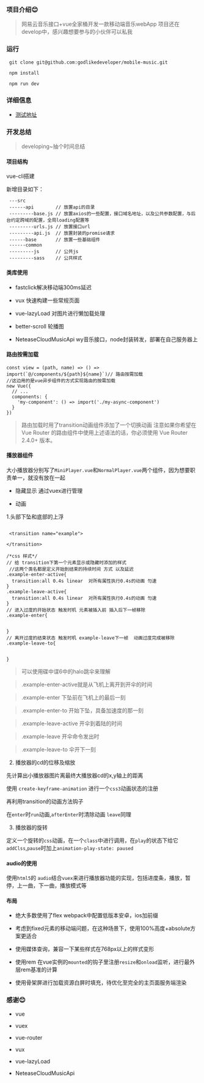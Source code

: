 ### 项目介绍:blush:

> 网易云音乐接口+vue全家桶开发一款移动端音乐webApp
> 项目还在develop中，感兴趣想要参与的小伙伴可以私我

### 运行

```
 git clone git@github.com:godlikedeveloper/mobile-music.git

 npm install

 npm run dev

```

### 详细信息

* <a href='http://u-to-world.com:8080/static/index.html#/'>测试地址</a>



### 开发总结

> developing~抽个时间总结


#### 项目结构
 
 vue-cli搭建

 新增目录如下：
 
```
 ---src 
 ------api        // 放置api的目录
 ---------base.js // 放置axios的一些配置，接口域名地址，以及公共参数配置，与后台约定跨域的配置，全局loading配置等
 ---------urls.js // 放置接口url 
 ---------api.js  // 放置封装的promise请求
 ------base       // 放置一些基础组件 
 ------common  
 ---------js      // 公共js 
 ---------sass    // 公共样式 
```

#### 类库使用

 * fastclick解决移动端300ms延迟

 * vux 快速构建一些常规页面

 * vue-lazyLoad 对图片进行懒加载处理

 * better-scroll 轮播图

 * NeteaseCloudMusicApi  wy音乐接口，node封装转发，部署在自己服务器上



 #### 路由按需加载

```
const view = (path, name) => () => import(`@/components/${path}${name}`)// 路由按需加载
//这边用的是vue异步组件的方式实现路由的按需加载
new Vue({
  // ...
  components: {
    'my-component': () => import('./my-async-component')
  }
})

```
> 路由加载时用了transition动画组件添加了一个切换动画
> 注意如果你希望在 Vue Router 的路由组件中使用上述语法的话，你必须使用 Vue Router 2.4.0+ 版本。

#### 播放器组件

大小播放器分别写了`MiniPlayer.vue`和`NormalPlayer.vue`两个组件，因为想要职责单一，就没有放在一起

* 隐藏显示 通过vuex进行管理

* 动画   



 1.头部下坠和底部的上浮

```

 <transition name="example">

</transition>

/*css 样式*/
// 给 transition下第一个元素显示或隐藏时添加的样式
 //这两个类名都是定义开始到结束的持续时间 方式 以及延迟
.example-enter-active{
  transition:all 0.4s linear  对所有属性执行0.4s的动画 匀速
}
.example-leave-active{
  transition:all 0.4s linear  对所有属性执行0.4s的动画 匀速
}
// 进入过度的开始状态 触发时机 元素被插入前 插入后下一帧移除
.example-enter{

 
}
// 离开过度的结束状态 触发时机 example-leave下一帧  动画过度完成被移除
.example-leave-to{


}
```
> 可以使用碟中谍6中的halo跳伞来理解

> .example-enter-active就是从飞机上离开到开伞的时间

> .example-enter 下坠前在飞机上的最后一刻

> .example-enter-to  开始下坠，具备加速度的那一刻 

> .example-leave-active 开伞到着陆的时间

> .example-leave 开伞命令发出时

> .example-leave-to 伞开下一刻

2. 播放器的cd的位移及缩放

 先计算出小播放器图片离最终大播放器cd的x,y轴上的距离

 使用 `create-keyframe-animation` 进行一个`css3`动画状态的注册

 再利用transition的动画方法钩子

 在`enter`时`run`动画,`afterEnter`时清除动画 `leave`同理

 3. 播放器的旋转

 定义一个旋转的`css`动画，在一个`class`中进行调用，在`play`的状态下给它`addClss`,`pause`时加上`animation-play-state: paused`


 #### audio的使用

 使用`html5`的 `audio`结合`vuex`来进行播放器功能的实现，包括进度条，播放，暂停，上一曲，下一曲，播放模式等

 #### 布局

 * 绝大多数使用了flex  webpack中配置低版本安卓，ios加前缀

 * 考虑到fixed元素的移动端问题，在这种场景下，使用100%高度+absolute方案更适合

 * 使用媒体查询，兼容一下某些样式在768px以上的样式变形

 * 使用rem 在vue实例的`mounted`的钩子里注册`resize`和`onload`监听，进行最外层rem基准的计算

 * 使用骨架屏进行加载资源白屏时填充，待优化至完全的主页面服务端渲染






### 感谢:blush:

* vue

* vuex

* vue-router

* vux

* vue-lazyLoad

* NeteaseCloudMusicApi

